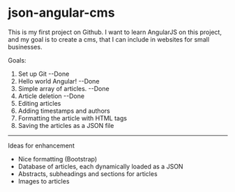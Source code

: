 json-angular-cms
================

This is my first project on Github. I want to learn AngularJS on this project, 
and my goal is to create a cms, that I can include in websites for small businesses.

Goals:

1. Set up Git --Done
2. Hello world Angular! --Done
3. Simple array of articles. --Done
4. Article deletion --Done
5. Editing articles
6. Adding timestamps and authors
7. Formatting the article with HTML tags
8. Saving the articles as a JSON file

----------
Ideas for enhancement

- Nice formatting (Bootstrap)
- Database of articles, each dynamically loaded as a JSON
- Abstracts, subheadings and sections for articles
- Images to articles
